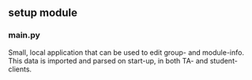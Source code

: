 ## setup module

### main.py
Small, local application that can be used to edit group- and module-info.
This data is imported and parsed on start-up, in both TA- and 
student-clients.
